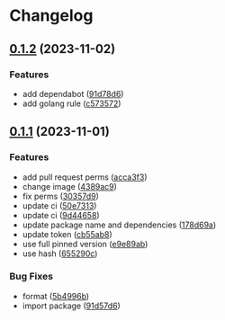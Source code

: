 # Changelog

## [0.1.2](https://github.com/gsols/go-logger/compare/v0.1.1...v0.1.2) (2023-11-02)


### Features

* add dependabot ([91d78d6](https://github.com/gsols/go-logger/commit/91d78d6495d3777162712dc486a95577f5758767))
* add golang rule ([c573572](https://github.com/gsols/go-logger/commit/c5735721acb71f4cec7e3d1e6b1c723a8bae796c))

## [0.1.1](https://github.com/gsols/go-logger/compare/v0.1.0...v0.1.1) (2023-11-01)


### Features

* add pull request perms ([acca3f3](https://github.com/gsols/go-logger/commit/acca3f3b4f78864d5f71ed5f61e0f4de9b5cf93a))
* change image ([4389ac9](https://github.com/gsols/go-logger/commit/4389ac931f31a7ed16d9209351c7d9f2756918e9))
* fix perms ([30357d9](https://github.com/gsols/go-logger/commit/30357d9cdd8baa5d72b6740e29c13922674bb7c2))
* update ci ([50e7313](https://github.com/gsols/go-logger/commit/50e7313d31c8a6b2f80bca07a84f941ec4ca4fc5))
* update ci ([9d44658](https://github.com/gsols/go-logger/commit/9d446581b4c8bd5a555421b2183df257dcf73af7))
* update package name and dependencies ([178d69a](https://github.com/gsols/go-logger/commit/178d69af3ccca4dc837ec6d228a268658546e766))
* update token ([cb55ab8](https://github.com/gsols/go-logger/commit/cb55ab8c4cd706bdd5da2b09ebf9bebd04f875f6))
* use full pinned version ([e9e89ab](https://github.com/gsols/go-logger/commit/e9e89abc473fa2f6fc3621e29d83f8b2f5d3064b))
* use hash ([655290c](https://github.com/gsols/go-logger/commit/655290cf55a9310d72876ecbd42d61047804afe3))


### Bug Fixes

* format ([5b4996b](https://github.com/gsols/go-logger/commit/5b4996b44174de7c60b85c9124767d553d44c0d0))
* import package ([91d57d6](https://github.com/gsols/go-logger/commit/91d57d629a13951d228fa278de9f9102344271be))
